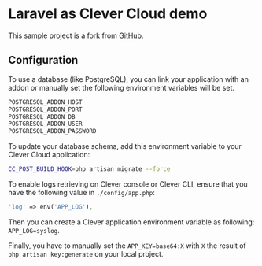 # Laravel as Clever Cloud demo

This sample project is a fork from [GitHub](https://github.com/evercode1/sample-project).

## Configuration

To use a database (like PostgreSQL), you can link your application with an addon or manually set the following environment variables will be set.

```bash
POSTGRESQL_ADDON_HOST
POSTGRESQL_ADDON_PORT
POSTGRESQL_ADDON_DB
POSTGRESQL_ADDON_USER
POSTGRESQL_ADDON_PASSWORD
```

To update your database schema, add this environment variable to your Clever Cloud application:

```bash
CC_POST_BUILD_HOOK=php artisan migrate --force
```

To enable logs retrieving on Clever console or Clever CLI, ensure that you have the following value in `./config/app.php`:

```php
'log' => env('APP_LOG'),
```

Then you can create a Clever application environment variable as following: `APP_LOG=syslog`.

Finally, you have to manually set the `APP_KEY=base64:X` with `X` the result of `php artisan key:generate` on your local project.